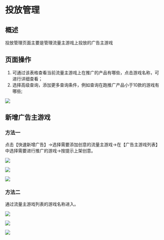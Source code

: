 # 投放管理

## 概述

投放管理页面主要是管理流量主游戏上投放的广告主游戏

## 页面操作

1. 可通过该表格查看当前流量主游戏上在推广的产品有哪些，点击游戏名称，可进行详细查看；
2. 选择高级查询，添加更多查询条件，例如查询在跑推广产品小于10款的游戏有哪些;

![](https://cdn.61week.com/tianmu/doc/index/image/selling/main-features/advertising-manage/advertising-manage-1.jpg)

## 新增广告主游戏

### 方法一

点击【快速新增广告】-&gt;选择需要添加创意的流量主游戏-&gt;在【广告主游戏列表】中选择需要进行推广的游戏-&gt;按提示上架创意。

![](https://cdn.61week.com/tianmu/doc/index/image/selling/main-features/advertising-manage/advertising-manage-2.jpg)

![](https://cdn.61week.com/tianmu/doc/index/image/selling/main-features/advertising-manage/advertising-manage-3.jpg)

![](https://cdn.61week.com/tianmu/doc/index/image/selling/main-features/advertising-manage/advertising-manage-4.jpg)

### 方法二

通过流量主游戏列表的游戏名称进入。

![](https://cdn.61week.com/tianmu/doc/index/image/selling/main-features/advertising-manage/advertising-manage-5.jpg)

![](https://cdn.61week.com/tianmu/doc/index/image/selling/main-features/advertising-manage/advertising-manage-6.jpg)

![](https://cdn.61week.com/tianmu/doc/index/image/selling/main-features/advertising-manage/advertising-manage-7.jpg)

